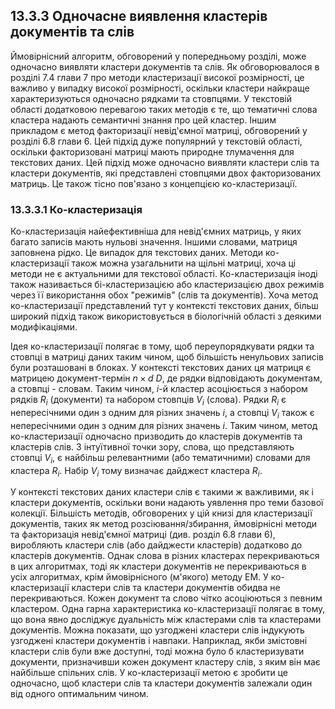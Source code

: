 ## 13.3.3 Одночасне виявлення кластерів документів та слів

Ймовірнісний алгоритм, обговорений у попередньому розділі, може одночасно виявляти кластери документів та слів. Як обговорювалося в розділі 7.4 глави 7 про методи кластеризації високої розмірності, це важливо у випадку високої розмірності, оскільки кластери найкраще характеризуються одночасно рядками та стовпцями. У текстовій області додатковою перевагою таких методів є те, що тематичні слова кластера надають семантичні знання про цей кластер. Іншим прикладом є метод факторизації невід'ємної матриці, обговорений у розділі 6.8 глави 6. Цей підхід дуже популярний у текстовій області, оскільки факторизовані матриці мають природне тлумачення для текстових даних. Цей підхід може одночасно виявляти кластери слів та кластери документів, які представлені стовпцями двох факторизованих матриць. Це також тісно пов'язано з концепцією ко-кластеризації.

### 13.3.3.1 Ко-кластеризація

Ко-кластеризація найефективніша для невід'ємних матриць, у яких багато записів мають нульові значення. Іншими словами, матриця заповнена рідко. Це випадок для текстових даних. Методи ко-кластеризації також можна узагальнити на щільні матриці, хоча ці методи не є актуальними для текстової області. Ко-кластеризація іноді також називається бі-кластеризацією або кластеризацією двох режимів через її використання обох "режимів" (слів та документів). Хоча метод ко-кластеризації представлений тут у контексті текстових даних, більш широкий підхід також використовується в біологічній області з деякими модифікаціями.

Ідея ко-кластеризації полягає в тому, щоб переупорядкувати рядки та стовпці в матриці даних таким чином, щоб більшість ненульових записів були розташовані в блоках. У контексті текстових даних ця матриця є матрицею документ-термін $n \times d$ $D$, де рядки відповідають документам, а стовпці - словам. Таким чином, $i$-й кластер асоціюється з набором рядків $R_i$ (документи) та набором стовпців $V_i$ (слова). Рядки $R_i$ є непересічними один з одним для різних значень $i$, а стовпці $V_i$ також є непересічними один з одним для різних значень $i$. Таким чином, метод ко-кластеризації одночасно призводить до кластерів документів та кластерів слів. З інтуїтивної точки зору, слова, що представляють стовпці $V_i$, є найбільш релевантними (або тематичними) словами для кластера $R_i$. Набір $V_i$ тому визначає дайджест кластера $R_i$.

У контексті текстових даних кластери слів є такими ж важливими, як і кластери документів, оскільки вони надають уявлення про теми базової колекції. Більшість методів, обговорених у цій книзі для кластеризації документів, таких як метод розсіювання/збирання, ймовірнісні методи та факторизація невід'ємної матриці (див. розділ 6.8 глави 6), виробляють кластери слів (або дайджести кластерів) додатково до кластерів документів. Однак слова в різних кластерах перекриваються в цих алгоритмах, тоді як кластери документів не перекриваються в усіх алгоритмах, крім ймовірнісного (м'якого) методу EM. У ко-кластеризації кластери слів та кластери документів обидва не перекриваються. Кожен документ та слово чітко асоціюються з певним кластером. Одна гарна характеристика ко-кластеризації полягає в тому, що вона явно досліджує дуальність між кластерами слів та кластерами документів. Можна показати, що узгоджені кластери слів індукують узгоджені кластери документів і навпаки. Наприклад, якби змістовні кластери слів були вже доступні, тоді можна було б кластеризувати документи, призначивши кожен документ кластеру слів, з яким він має найбільше спільних слів. У ко-кластеризації метою є зробити це одночасно, щоб кластери слів та кластери документів залежали один від одного оптимальним чином.